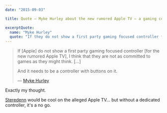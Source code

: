 ```yaml
---
date: "2015-09-03"

title: Quote — Myke Hurley about the new rumored Apple TV — a gaming console?

excerptQuote:
  name: "Myke Hurley"
  quote: "If they do not show a first party gaming focused controller for the new Apple TV, I think that they are not as committed to games as they might think."
---
```


> If [Apple] do not show a first party gaming focused controller [for the new rumored Apple TV], I think that they are not as committed to games as they might think. […]
>
> And it needs to be a controller with buttons on it.
>
> — [Myke Hurley](https://overcast.fm/+CHZ-L5Yhc/1:04:59)

Exactly my thought.

[Steredenn](http://steredenn.pixelnest.io) would be cool on the alleged Apple TV… but without a dedicated controller, it's a no go.
